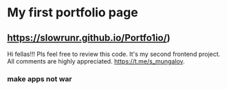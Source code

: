 # My first portfolio page #
## https://slowrunr.github.io/Portfo1io/) ##
Hi fellas!!! Pls feel free to review this code. It's my second frontend project. All comments are highly appreciated. 
https://t.me/s_mungalov. 
### make apps not war ###

